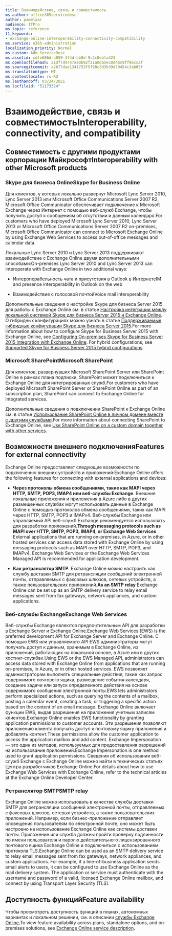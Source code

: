 ```yaml
---
title: Взаимодействие, связь и совместимость
ms.author: office365servicedesc
author: pamelaar
audience: ITPro
ms.topic: reference
f1_keywords:
- exchange-online-interoperability-connectivity-compatibility
ms.service: o365-administration
localization_priority: Normal
ms.custom: Adm_ServiceDesc
ms.assetid: cdfe686d-a059-4f4d-bb8d-9c2c0ebfa423
ms.openlocfilehash: 21df7d4747ae0b92f21a9da56c0d4bc9ff96ccaf
ms.sourcegitcommit: a2b77dae1341753f5f98c3d3b39d70454c3ab05f
ms.translationtype: MT
ms.contentlocale: ru-RU
ms.lasthandoff: 03/24/2021
ms.locfileid: "51173324"
---
```

# <a name="interoperability-connectivity-and-compatibility"></a><span data-ttu-id="a0caa-102">Взаимодействие, связь и совместимость</span><span class="sxs-lookup"><span data-stu-id="a0caa-102">Interoperability, connectivity, and compatibility</span></span>

## <a name="interoperability-with-other-microsoft-products"></a><span data-ttu-id="a0caa-103">Совместимость с другими продуктами корпорации Майкрософт</span><span class="sxs-lookup"><span data-stu-id="a0caa-103">Interoperability with other Microsoft products</span></span>

### <a name="skype-for-business-online"></a><span data-ttu-id="a0caa-104">Skype для бизнеса Online</span><span class="sxs-lookup"><span data-stu-id="a0caa-104">Skype for Business Online</span></span>

<span data-ttu-id="a0caa-105">Для клиентов, у которых локально развернут Microsoft Lync Server 2010, Lync Server 2013 или Microsoft Office Communications Server 2007 R2, Microsoft Office Communicator обеспечивает подключение к Microsoft Exchange через Интернет с помощью веб-служб Exchange, чтобы получить доступ к сообщениям об отсутствии и данным календаря.</span><span class="sxs-lookup"><span data-stu-id="a0caa-105">For customers who have deployed Microsoft Lync Server 2010, Lync Server 2013 or Microsoft Office Communications Server 2007 R2 on-premises, Microsoft Office Communicator can connect to Microsoft Exchange Online by using Exchange Web Services to access out-of-office messages and calendar data.</span></span>
  
<span data-ttu-id="a0caa-106">Локальные Lync Server 2010 и Lync Server 2013 поддерживают взаимодействие с Exchange Online двумя дополнительными способами:</span><span class="sxs-lookup"><span data-stu-id="a0caa-106">On-premises Lync Server 2010 and Lync Server 2013 can interoperate with Exchange Online in two additional ways:</span></span>
  
- <span data-ttu-id="a0caa-107">Интероперабельность чата и присутствия в Outlook в Интернете</span><span class="sxs-lookup"><span data-stu-id="a0caa-107">IM and presence interoperability in Outlook on the web</span></span>
    
- <span data-ttu-id="a0caa-108">Взаимодействие с голосовой почтой</span><span class="sxs-lookup"><span data-stu-id="a0caa-108">Voice mail interoperability</span></span>
    
<span data-ttu-id="a0caa-p101">Дополнительные сведения о настройке Skype для бизнеса Server 2015 для работы с Exchange Online см. в статье [Настройка интеграции между локальной системой Skype для бизнеса Server 2015 и Exchange Online](/skypeforbusiness/deploy/integrate-with-exchange-server/outlook-web-app). О гибридных конфигурациях можно узнать в статье [Поддерживаемые гибридные конфигурации Skype для бизнеса Server 2015](/skypeforbusiness/skype-for-business-hybrid-solutions/integration-with-exchange-and-sharepoint).</span><span class="sxs-lookup"><span data-stu-id="a0caa-p101">For more information about how to configure Skype for Business Server 2015 with Exchange Online, see [Configuring On-premises Skype for Business Server 2015 Integration with Exchange Online](/skypeforbusiness/deploy/integrate-with-exchange-server/outlook-web-app). For hybrid configurations, see [Supported Skype for Business Server 2015 hybrid configurations](/skypeforbusiness/skype-for-business-hybrid-solutions/integration-with-exchange-and-sharepoint).</span></span>
  
### <a name="microsoft-sharepoint"></a><span data-ttu-id="a0caa-111">Microsoft SharePoint</span><span class="sxs-lookup"><span data-stu-id="a0caa-111">Microsoft SharePoint</span></span>

<span data-ttu-id="a0caa-112">Для клиентов, развернувших Microsoft SharePoint Server или SharePoint Online в рамках плана подписки, SharePoint может подключиться к Exchange Online для интегрированных служб.</span><span class="sxs-lookup"><span data-stu-id="a0caa-112">For customers who have deployed Microsoft SharePoint Server or SharePoint Online as part of an subscription plan, SharePoint can connect to Exchange Online for integrated services.</span></span>
  
<span data-ttu-id="a0caa-113">Дополнительные сведения о подключении SharePoint к Exchange Online см. в статье [Использование SharePoint Online в личном домене вместе с другими службами](https://go.microsoft.com/fwlink/?LinkId=271805).</span><span class="sxs-lookup"><span data-stu-id="a0caa-113">For more information about connecting SharePoint to Exchange Online, see [Use SharePoint Online on a custom domain together with other services](https://go.microsoft.com/fwlink/?LinkId=271805).</span></span>
  
## <a name="features-for-external-connectivity"></a><span data-ttu-id="a0caa-114">Возможности внешнего подключения</span><span class="sxs-lookup"><span data-stu-id="a0caa-114">Features for external connectivity</span></span>

<span data-ttu-id="a0caa-115">Exchange Online предоставляет следующие возможности по подключению внешних устройств и приложений:</span><span class="sxs-lookup"><span data-stu-id="a0caa-115">Exchange Online offers the following features for connecting with external applications and devices:</span></span>
  
- <span data-ttu-id="a0caa-p102">**Через протоколы обмена сообщениями, такие как MAPI через HTTP, SMTP, POP3, IMAP4 или веб-службы Exchange**. Внешние локальные приложения и приложения в Azure либо в других размещенных службах могут использовать данные в Exchange Online с помощью протоколов обмена сообщениями, таких как MAPI через HTTP, SMTP, POP3 и IMAPv4. Веб-службы Exchange или управляемый API веб-служб Exchange рекомендуется использовать для разработки приложений.</span><span class="sxs-lookup"><span data-stu-id="a0caa-p102">**Through messaging protocols such as MAPI over HTTP, SMTP, POP3, IMAP4, or Exchange Web Services** External applications that are running on-premises, in Azure, or in other hosted services can access data stored with Exchange Online by using messaging protocols such as MAPI over HTTP, SMTP, POP3, and IMAPv4. Exchange Web Services or the Exchange Web Services Managed API is recommended for application development.</span></span> 
    
- <span data-ttu-id="a0caa-118">**Как ретранслятор SMTP**. Exchange Online можно настроить как службу доставки SMTP для ретрансляции сообщений электронной почты, отправляемых с факсовых шлюзов, сетевых устройств, а также пользовательских приложений.</span><span class="sxs-lookup"><span data-stu-id="a0caa-118">**As an SMTP relay** Exchange Online can be set up as an SMTP delivery service to relay email messages sent from fax gateways, network appliances, and custom applications.</span></span> 
    
### <a name="exchange-web-services"></a><span data-ttu-id="a0caa-119">Веб-службы Exchange</span><span class="sxs-lookup"><span data-stu-id="a0caa-119">Exchange Web Services</span></span>

<span data-ttu-id="a0caa-120">Веб-службы Exchange являются предпочтительным API для разработки в Exchange Server и Exchange Online.</span><span class="sxs-lookup"><span data-stu-id="a0caa-120">Exchange Web Services (EWS) is the preferred development API for Exchange Server and Exchange Online.</span></span> <span data-ttu-id="a0caa-121">С помощью EWS или управляемого API EWS администраторы могут получать доступ к данным, хранимым в Exchange Online, из приложений, работающих на локальной основе, в Azure или в других хостинг-службах.</span><span class="sxs-lookup"><span data-stu-id="a0caa-121">Using EWS or the EWS Managed API, administrators can access data stored with Exchange Online from applications that are running on-premises, in Azure, or in other hosted services.</span></span> <span data-ttu-id="a0caa-122">EWS позволяет администраторам выполнять специальные действия, такие как запрос содержимого почтового ящика, размещение события календаря, создание задачи или запуск определенного действия на основе содержимого сообщения электронной почты.</span><span class="sxs-lookup"><span data-stu-id="a0caa-122">EWS lets administrators perform specialized actions, such as querying the contents of a mailbox, posting a calendar event, creating a task, or triggering a specific action based on the content of an email message.</span></span> <span data-ttu-id="a0caa-123">Exchange Online включает функции EWS, выдав разрешения на приложения учетным записям клиентов.</span><span class="sxs-lookup"><span data-stu-id="a0caa-123">Exchange Online enables EWS functionality by granting application permissions to customer accounts.</span></span> <span data-ttu-id="a0caa-124">Эти разрешения позволяют приложению клиента получать доступ к почтовому ящику приложения и добавлять контент.</span><span class="sxs-lookup"><span data-stu-id="a0caa-124">These permissions allow the customer application to access the application mailbox and add content.</span></span> <span data-ttu-id="a0caa-125">Exchange Impersonation — это один из методов, используемых для предоставления разрешений на использование приложений.</span><span class="sxs-lookup"><span data-stu-id="a0caa-125">Exchange Impersonation is one method used to grant application permissions.</span></span> <span data-ttu-id="a0caa-126">Сведения об использовании веб-служб Exchange с Exchange Online можно найти в технических статьях Центра разработчиков Exchange Online.</span><span class="sxs-lookup"><span data-stu-id="a0caa-126">For details about how to use Exchange Web Services with Exchange Online, refer to the technical articles at the Exchange Online Developer Center.</span></span>
  
### <a name="smtp-relay"></a><span data-ttu-id="a0caa-127">Ретранслятор SMTP</span><span class="sxs-lookup"><span data-stu-id="a0caa-127">SMTP relay</span></span>

<span data-ttu-id="a0caa-p104">Exchange Online можно использовать в качестве службы доставки SMTP для ретрансляции сообщений электронной почты, отправляемых с факсовых шлюзов, сетевых устройств, а также пользовательских приложений. Например, если бизнес-приложение отправляет оповещения пользователям по электронной почте, оно может быть настроено на использование Exchange Online как системы доставки почты. Приложение или служба должны пройти проверку подлинности по имени пользователя и паролю действительного лицензированного почтового ящика Exchange Online и подключиться с использованием протокола TLS.</span><span class="sxs-lookup"><span data-stu-id="a0caa-p104">Exchange Online can be used as an SMTP delivery service to relay email messages sent from fax gateways, network appliances, and custom applications. For example, if a line-of-business application sends email alerts to users, it can be configured to use Exchange Online as the mail delivery system. The application or service must authenticate with the username and password of a valid, licensed Exchange Online mailbox, and connect by using Transport Layer Security (TLS).</span></span>
  
## <a name="feature-availability"></a><span data-ttu-id="a0caa-131">Доступность функций</span><span class="sxs-lookup"><span data-stu-id="a0caa-131">Feature availability</span></span>

<span data-ttu-id="a0caa-132">Чтобы просмотреть доступность функций в планах, автономных вариантах и локальном решении, см. в описании [службы Exchange Online.](exchange-online-service-description.md)</span><span class="sxs-lookup"><span data-stu-id="a0caa-132">To view feature availability across plans, standalone options, and on-premises solutions, see [Exchange Online service description](exchange-online-service-description.md).</span></span>
